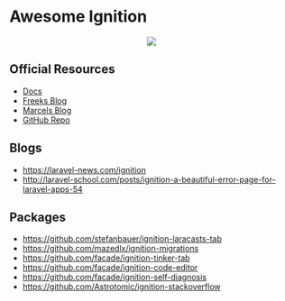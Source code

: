 # Awesome Ignition

<p align="center">
  <a href="https://awesome.re"><img src="https://awesome.re/badge-flat2.svg"></a>
</p>


## Official Resources

* [Docs](https://flareapp.io/docs/ignition-for-laravel/introduction)
* [Freeks Blog](https://freek.dev/1441-ignition-a-new-error-page-for-laravel)
* [Marcels Blog](https://marcelpociot.de/blog/customizing-ignition-with-custom-solutions)
* [GitHub Repo](https://github.com/facade/ignition)


## Blogs

* https://laravel-news.com/ignition
* http://laravel-school.com/posts/ignition-a-beautiful-error-page-for-laravel-apps-54



## Packages

* https://github.com/stefanbauer/ignition-laracasts-tab
* https://github.com/mazedlx/ignition-migrations
* https://github.com/facade/ignition-tinker-tab
* https://github.com/facade/ignition-code-editor
* https://github.com/facade/ignition-self-diagnosis
* https://github.com/Astrotomic/ignition-stackoverflow
